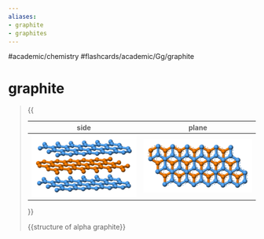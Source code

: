 ```yaml
---
aliases:
- graphite
- graphites
---
```


#academic/chemistry #flashcards/academic/Gg/graphite

# graphite

> {{
>
> | side | plane |
> |-|-|
> | ![side view of alpha graphite](../attachments/Graphite-layers-side-3D-balls.png) | ![top view of alpha graphite](../attachments/Graphite-layers-top-3D-balls.png) |
>
> }}
>
> {{structure of alpha graphite}}
